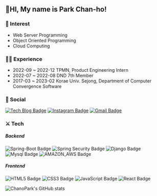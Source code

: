## 👋HI, My name is Park Chan-ho!

### 💫 Interest
- Web Server Programming
- Object Oriented Programming
- Cloud Computing

### 🚴‍♂️ Experience
- 2022-09 ~ 2022-12 TPMN, Product Engineering Intern
- 2022-07 ~ 2022-08 DND 7th Member
- 2017-03 ~ 2023-02 Korae Univ. Sejong, Department of Computer Convergence Software



### 👥 Social
 [![Tech Blog Badge](http://img.shields.io/badge/-Tech%20blog-navy?style=flat-square&logo=github&link=https://chanos.tistory.com/)](https://chanos.tistory.com/) 
 [![Instagram Badge](https://img.shields.io/badge/Instagram-purple?style=flat-square&logo=instagram&logoColor=white&link=https://https://www.instagram.com/cxan._.xo/)](https://www.instagram.com/cxan._.xo/)
 [![Gmail Badge](https://img.shields.io/badge/Gmail-d14836?style=flat-square&logo=Gmail&logoColor=white&link=mailto:koc081900@korea.ac.kr)](mailto:koc081900@korea.ac.kr)
  
### ⚔️ Tech
##### Backend
![Spring-Boot Badge](https://img.shields.io/badge/Spring_Boot-gray?style=flat-square&logo=spring-boot)
![Spring Security Badge](https://img.shields.io/badge/Spring_Security-green?style=flat-square&logo=spring-security&logoColor=lightgrey)
![Django Badge](https://img.shields.io/badge/Django-blue?style=flat-square&logo=django&logoColor=white)
![Mysql Badge](https://img.shields.io/badge/MySQL-005C84?style=flat-square&logo=mysql&logoColor=white)
![AMAZON_AWS Badge](https://img.shields.io/badge/Amazon&nbsp;AWS-orange?style=flat-square&logo=amazonaws&logoColor=white)

  ##### Frontend
  ![HTML5 Badge](https://img.shields.io/badge/HTML-E34F26?style=flat-square&logo=html5&logoColor=white)
  ![CSS3 Badge](https://img.shields.io/badge/CSS-1572B6?style=flat-square&logo=css3&logoColor=white)
  ![JavaScript Badge](https://img.shields.io/badge/Javascript-F7DF1E?style=flat-square&logo=javascript&logoColor=white)
  ![React Badge](https://img.shields.io/badge/React-61DAFB?style=flat-square&logo=React&logoColor=white)
  
![ChanoPark's GitHub stats](https://github-readme-stats.vercel.app/api?username=ChanoPark&show_icons=true&theme=nightowl)
